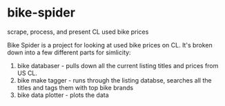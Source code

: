 # bike-spider
scrape, process, and present CL used bike prices

Bike Spider is a project for looking at used bike prices on CL. It's broken down into a few different parts for simlicity:
1. bike databaser - pulls down all the current listing titles and prices from US CL.
2. bike make tagger - runs through the listing databse, searches all the titles and tags them with top bike brands
3. bike data plotter - plots the data
